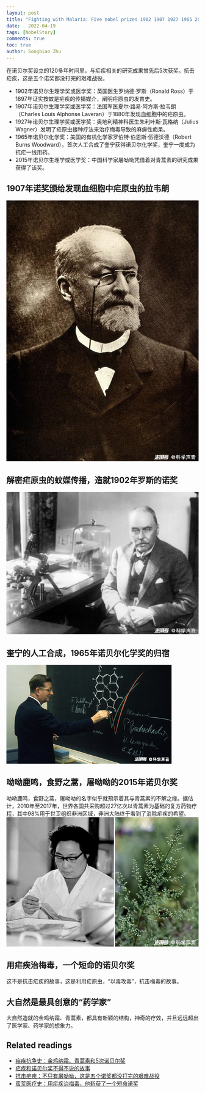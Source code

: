 ```yaml
---
layout: post
title: "Fighting with Malaria: Five nobel prizes 1902 1907 1927 1965 2015"
date:   2022-04-19
tags: [NobelStory]
comments: true
toc: true
author: Songbiao Zhu
---
```


在诺贝尔奖设立的120多年时间里，与疟疾相关的研究成果曾先后5次获奖。抗击疟疾，这是五个诺奖都没打完的艰难战役。

* 1902年诺贝尔生理学奖或医学奖：英国医生罗纳德·罗斯（Ronald Ross）于1897年证实按蚊是疟疾的传播媒介，阐明疟原虫的发育史。
* 1907年诺贝尔生理学奖或医学奖：法国军医夏尔·路易·阿方斯·拉韦朗（Charles Louis Alphonse Laveran）于1880年发现血细胞中的疟原虫。
* 1927年诺贝尔生理学奖或医学奖：奥地利精神科医生朱利叶斯·瓦格纳（Julius Wagner）发明了疟原虫接种疗法来治疗梅毒导致的麻痹性痴呆。
* 1965年诺贝尔化学奖：美国的有机化学家罗伯特·伯恩斯·伍德沃德（Robert Burns Woodward），首次人工合成了奎宁获得诺贝尔化学奖，奎宁一度成为抗疟一线用药。
* 2015年诺贝尔生理学或医学奖：中国科学家屠呦呦凭借着对青蒿素的研究成果获得了该奖。



<!-- more -->



## 1907年诺奖颁给发现血细胞中疟原虫的拉韦朗

![拉韦朗](https://raw.githubusercontent.com/SongbiaoZhu/picBed/main/%E6%8B%89%E9%9F%A6%E6%9C%97.jpg)

## 解密疟原虫的蚊媒传播，造就1902年罗斯的诺奖

![罗斯](https://raw.githubusercontent.com/SongbiaoZhu/picBed/main/%E7%BD%97%E6%96%AF.jpg)

## 奎宁的人工合成，1965年诺贝尔化学奖的归宿

![伍德沃德](https://raw.githubusercontent.com/SongbiaoZhu/picBed/main/%E4%BC%8D%E5%BE%B7%E6%B2%83%E5%BE%B7.png)

## 呦呦鹿鸣，食野之蒿，屠呦呦的2015年诺贝尔奖

呦呦鹿鸣，食野之蒿，屠呦呦的名字似乎就预示着其与青蒿素的不解之缘。据估计，2010年至2017年，世界各国共采购超过27亿次以青蒿素为基础的复方药物疗程，其中98%用于世卫组织非洲区域，非洲大陆终于看到了消除疟疾的希望。
![屠呦呦](https://raw.githubusercontent.com/SongbiaoZhu/picBed/main/%E5%B1%A0%E5%91%A6%E5%91%A6.jpg)
## 用疟疾治梅毒，一个短命的诺贝尔奖
这不是抗击疟疾的故事，这是利用疟原虫，“以毒攻毒”，抗击梅毒的故事。

## 大自然是最具创意的“药学家”

大自然造就的金鸡纳霜、青蒿素，都具有新颖的结构，神奇的疗效，并且远远超出了医学家、药学家的想象力。

## Related readings

* [疟疾抗争史：金鸡纳霜、青蒿素和5次诺贝尔奖](https://new.qq.com/omn/20200221/20200221A068F200.html)
* [疟疾和诺贝尔奖不得不说的故事](https://m.thepaper.cn/baijiahao_4812104)
* [抗击疟疾：不只有屠呦呦，这是五个诺奖都没打完的艰难战役](https://xw.qianzhan.com/analyst/detail/329/210412-28eee5aa.html)
* [蛮荒医疗史：用疟疾治梅毒，他斩获了一个短命诺奖](https://zhuanlan.zhihu.com/p/65767734)